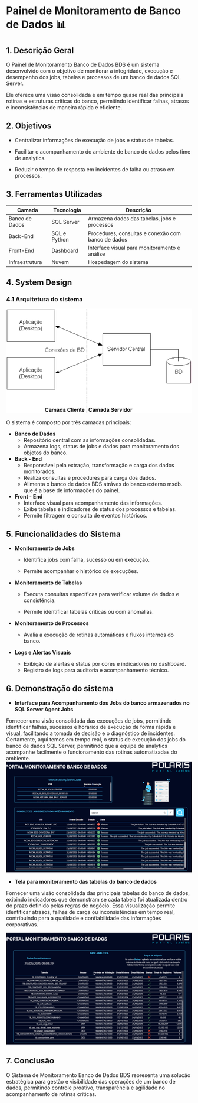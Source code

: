 # Painel de Monitoramento de Banco de Dados 📊

## 1. Descrição Geral

O Painel de Monitoramento Banco de Dados BDS é um sistema desenvolvido com o objetivo de monitorar a integridade, execução e desempenho dos jobs, tabelas e processos de um banco de dados SQL Server.

Ele oferece uma visão consolidada e em tempo quase real das principais rotinas e estruturas críticas do banco, permitindo identificar falhas, atrasos e inconsistências de maneira rápida e eficiente.

## 2. Objetivos

* Centralizar informações de execução de jobs e status de tabelas.

* Facilitar o acompanhamento do ambiente de banco de dados pelos time de analytics.

* Reduzir o tempo de resposta em incidentes de falha ou atraso em processos.

## 3. Ferramentas Utilizadas

| Camada         | Tecnologia                                              | Descrição                                    |
| -------------- | ------------------------------------------------------- | -------------------------------------------- |
| Banco de Dados | SQL Server                                              | Armazena dados das tabelas, jobs e processos |
| Back-End       | SQL e Python                                            | Procedures, consultas e conexão com banco de dados |
| Front-End      | Dashboard | Interface visual para monitoramento e análise                  |
| Infraestrutura | Nuvem                                                   | Hospedagem do sistema    |

## 4. System Design

### 4.1 Arquitetura do sistema

<img src="Arquitetura.png" alt="Arquitetura" width="600"/>

O sistema é composto por três camadas principais:

* **Banco de Dados**
  * Repositório central com as informações consolidadas.
  * Armazena logs, status de jobs e dados para monitoramento dos objetos do banco.
* **Back - End**
  * Responsável pela extração, transformação e carga dos dados monitorados.
  * Realiza consultas e procedures para carga dos dados.
  * Alimenta o banco de dados BDS atráves do banco externo msdb. que é a base de informações do painel.
* **Front - End**
  * Interface visual para acompanhamento das informações.
  * Exibe tabelas e indicadores de status dos processos e tabelas.
  * Permite filtragem e consulta de eventos históricos.

## 5. Funcionalidades do Sistema

* **Monitoramento de Jobs**

  * Identifica jobs com falha, sucesso ou em execução.

  * Permite acompanhar o histórico de execuções.

* **Monitoramento de Tabelas**

  * Executa consultas específicas para verificar volume de dados e consistência.

  * Permite identificar tabelas críticas ou com anomalias.

* **Monitoramento de Processos**

  * Avalia a execução de rotinas automáticas e fluxos internos do banco.

* **Logs e Alertas Visuais**

  * Exibição de alertas e status por cores e indicadores no dashboard.
  * Registro de logs para auditoria e acompanhamento técnico.

## 6. Demonstração do sistema

* **Interface para Acompanhamento dos Jobs do banco armazenados no SQL Server Agent Jobs**
  
Fornecer uma visão consolidada das execuções de jobs, permitindo identificar falhas, sucessos e horários de execução de forma rápida e visual, facilitando a tomada de decisão e o diagnóstico de incidentes.
Certamente, aqui temos em tempo real, o status de execução dos jobs do banco de dados SQL Server, permitindo que a equipe de analytics acompanhe facilmente o funcionamento das rotinas automatizadas do ambiente.
![Tela de Monitoramento de Jobs](./img/Tela_Monitoramento_Jobs_Banco.png)



* **Tela para monitoramento das tabelas do banco de dados**

Fornecer uma visão consolidada das principais tabelas do banco de dados, exibindo indicadores que demonstram se cada tabela foi atualizada dentro do prazo definido pelas regras de negócio.
Essa visualização permite identificar atrasos, falhas de carga ou inconsistências em tempo real, contribuindo para a qualidade e confiabilidade das informações corporativas.

![Tela de Monitoramento de Jobs](./img/Tela_Monitoramento_Tabelas_Banco.png)

## 7. Conclusão

O Sistema de Monitoramento Banco de Dados BDS representa uma solução estratégica para gestão e visibilidade das operações de um banco de dados, permitindo controle proativo, transparência e agilidade no acompanhamento de rotinas críticas.


